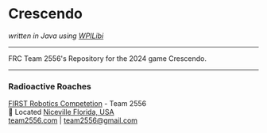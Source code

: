# Crescendo

*written in Java using [WPILibi](https://docs.wpilib.org/en/stable/docs/zero-to-robot/step-2/wpilib-setup.html)*

---

FRC Team 2556's Repository for the 2024 game Crescendo.

---
### Radioactive Roaches
[FIRST Robotics Competetion](https://www.firstinspires.org/robotics/frc) - Team 2556 \
📍 Located [Niceville Florida, USA](https://maps.google.com/maps?q=Niceville%2C%20Florida%2C%20USA) \
[team2556.com](http://www.team2556.com/) | [team2556@gmail.com](mailto:team2556@gmail.com)
